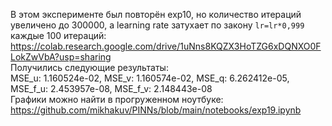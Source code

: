 В этом эксперименте был повторён exp10, но количество итераций увеличено до 300000, а learning rate затухает по закону `lr=lr*0,999` каждые 100 итераций:  
<https://colab.research.google.com/drive/1uNns8KQZX3HoTZG6xDQNXO0FLokZwVbA?usp=sharing>  
Получились следующие результаты:  
MSE_u: 1.160524e-02, MSE_v: 1.160574e-02, MSE_q: 6.262412e-05, MSE_f_u: 2.453957e-08, MSE_f_v: 2.148443e-08  
Графики можно найти в прогруженном ноутбуке: <https://github.com/mikhakuv/PINNs/blob/main/notebooks/exp19.ipynb>  
